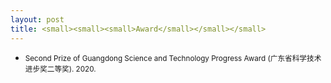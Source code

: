 ```yaml
---
layout: post
title: <small><small><small>Award</small></small></small>
---
```

<ul>
<li><span style="font-size: 100%;"><small>Second Prize of Guangdong Science and Technology Progress Award (广东省科学技术进步奖二等奖). 2020.</small></span></li>
</ul>